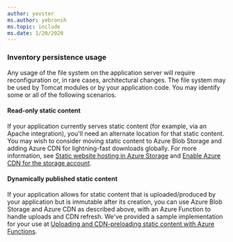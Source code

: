 ```yaml
---
author: yevster
ms.author: yebronsh
ms.topic: include
ms.date: 1/20/2020
---
```


### Inventory persistence usage

Any usage of the file system on the application server will require reconfiguration or, in rare cases, architectural changes. The file system may be used by Tomcat modules or by your application code. You may identify some or all of the following scenarios.

#### Read-only static content

If your application currently serves static content (for example, via an Apache integration), you'll need an alternate location for that static content. You may wish to consider moving static content to Azure Blob Storage and adding Azure CDN for lightning-fast downloads globally. For more information, see [Static website hosting in Azure Storage](/azure/storage/blobs/storage-blob-static-website) and [Enable Azure CDN for the storage account](/azure/cdn/cdn-create-a-storage-account-with-cdn#enable-azure-cdn-for-the-storage-account).

#### Dynamically published static content

If your application allows for static content that is uploaded/produced by your application but is immutable after its creation, you can use Azure Blob Storage and Azure CDN as described above, with an Azure Function to handle uploads and CDN refresh. We've provided a sample implementation for your use at [Uploading and CDN-preloading static content with Azure Functions](https://github.com/Azure-Samples/functions-java-push-static-contents-to-cdn).
